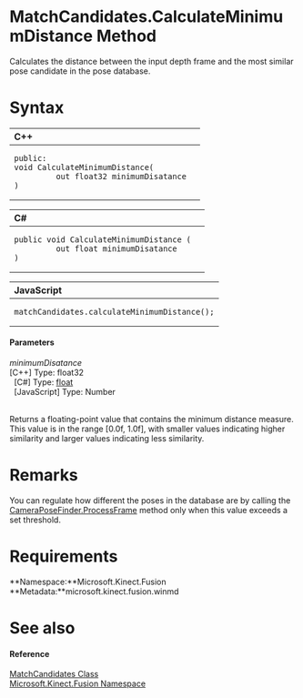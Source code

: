 MatchCandidates.CalculateMinimumDistance Method  
===============================================  

Calculates the distance between the input depth frame and the most similar pose candidate in the pose database. <span id="syntaxSection"></span>

Syntax  
======  

<table>
<colgroup>
<col width="100%" />
</colgroup>
<thead>
<tr class="header">
<th align="left">C++</th>
</tr>
</thead>
<tbody>
<tr class="odd">
<td align="left"><pre><code>public:  
void CalculateMinimumDistance(  
         out float32 minimumDisatance  
)</code></pre></td>
</tr>
</tbody>
</table>

<table>
<colgroup>
<col width="100%" />
</colgroup>
<thead>
<tr class="header">
<th align="left">C#</th>
</tr>
</thead>
<tbody>
<tr class="odd">
<td align="left"><pre><code>public void CalculateMinimumDistance (  
         out float minimumDisatance  
)</code></pre></td>
</tr>
</tbody>
</table>

<table>
<colgroup>
<col width="100%" />
</colgroup>
<thead>
<tr class="header">
<th align="left">JavaScript</th>
</tr>
</thead>
<tbody>
<tr class="odd">
<td align="left"><pre><code>matchCandidates.calculateMinimumDistance();</code></pre></td>
</tr>
</tbody>
</table>

<span id="ID4EG"></span>
#### Parameters  

*minimumDisatance*    
[C++] Type: float32  
  [C\#] Type: [float](http://msdn.microsoft.com/en-us/library/system.single.aspx)  
  [JavaScript] Type: Number  
   

Returns a floating-point value that contains the minimum distance measure. This value is in the range [0.0f, 1.0f], with smaller values indicating higher similarity and larger values indicating less similarity.  

<span id="remarks"></span>

Remarks  
=======  

You can regulate how different the poses in the database are by calling the [CameraPoseFinder.ProcessFrame](../../CameraPoseFinder_Class/Methods/ProcessFrame_Method.md) method only when this value exceeds a set threshold.  

<span id="requirements"></span>

Requirements  
============  

**Namespace:**Microsoft.Kinect.Fusion  
**Metadata:**microsoft.kinect.fusion.winmd  

<span id="ID4EGB"></span>

See also  
========  

<span id="ID4EIB"></span>
#### Reference  

[MatchCandidates Class](../../MatchCandidates_Class.md)  
 [Microsoft.Kinect.Fusion Namespace](../../../Kinect.Fusion.md)  



<!--Please do not edit the data in the comment block below.-->
<!--
TOCTitle : CalculateMinimumDistance Method
RLTitle : MatchCandidates.CalculateMinimumDistance Method
KeywordK : CalculateMinimumDistance method
KeywordK : MatchCandidates.CalculateMinimumDistance method
KeywordF : Microsoft.Kinect.Fusion.MatchCandidates.CalculateMinimumDistance
KeywordF : MatchCandidates.CalculateMinimumDistance
KeywordF : CalculateMinimumDistance
KeywordF : Microsoft.Kinect.Fusion.MatchCandidates.CalculateMinimumDistance(System.Single@)
KeywordA : M:Microsoft.Kinect.Fusion.MatchCandidates.CalculateMinimumDistance(System.Single@)
AssetID : M:Microsoft.Kinect.Fusion.MatchCandidates.CalculateMinimumDistance(System.Single@)
Locale : en-us
CommunityContent : 1
APIType : Managed
APILocation : microsoft.kinect.fusion.winmd
APIName : Microsoft.Kinect.Fusion.MatchCandidates.CalculateMinimumDistance
TargetOS : Windows
TopicType : kbSyntax
DevLang : VB
DevLang : CSharp
DevLang : JavaScript
DevLang : C++
DocSet : K4Wv2
ProjType : K4Wv2Proj
Technology : Kinect for Windows
Product : Kinect for Windows SDK v2
productversion : 20
-->
